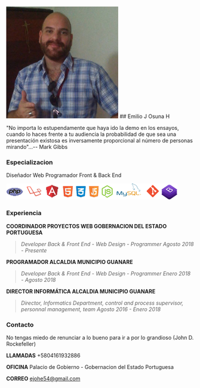 ![Image](yo2.jpg) ## Emilio J Osuna H

"No importa lo estupendamente que haya ido la demo en los ensayos, cuando lo haces frente a tu audiencia la probabilidad de que sea una presentación existosa es inversamente proporcional al número de personas mirando"...-- Mark Gibbs


### Especializacion

Diseñador Web Programador Front & Back End

![Image](lenguajes.png)


### Experiencia

**COORDINADOR PROYECTOS WEB
GOBERNACION DEL ESTADO PORTUGUESA**
>_Developer Back & Front End - Web Design - Programmer
>Agosto 2018 - Presente_

**PROGRAMADOR
ALCALDIA MUNICIPIO GUANARE**
>_Developer Back & Front End - Web Design - Programmer
>Enero 2018 - Agosto 2018_

**DIRECTOR INFORMÁTICA
ALCALDIA MUNICIPIO GUANARE**
>_Director, Informatics Department, control and process supervisor, personnal management, team
>Agosto 2016 - Enero 2018_


### Contacto
No tengas miedo de renunciar a lo bueno para ir a por lo grandioso (John D. Rockefeller)

**LLAMADAS**
+5804161932886

**OFICINA**
Palacio de Gobierno - Gobernacion del Estado Portuguesa

**CORREO**
ejohe54@gmail.com

